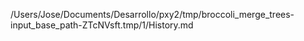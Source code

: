 /Users/Jose/Documents/Desarrollo/pxy2/tmp/broccoli_merge_trees-input_base_path-ZTcNVsft.tmp/1/History.md